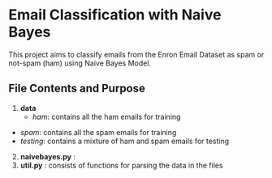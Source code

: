 # Email Classification with Naive Bayes
This project aims to classify emails from the Enron Email Dataset as spam or not-spam (ham) using Naive Bayes Model.

## File Contents and Purpose
1. **data** 
   * *ham*: contains all the ham emails for training
* *spam*: contains all the spam emails for training
* *testing*: contains a mixture of ham and spam emails for testing
2. **naivebayes.py** : 
3. **util.py** : consists of functions for parsing the data in the files


